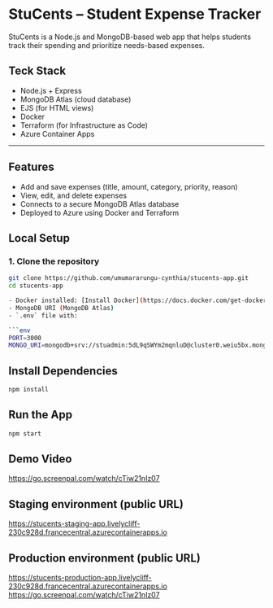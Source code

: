 # StuCents – Student Expense Tracker

StuCents is a Node.js and MongoDB-based web app that helps students track their spending and prioritize needs-based expenses.

## Teck Stack

- Node.js + Express
- MongoDB Atlas (cloud database)
- EJS (for HTML views)
- Docker
- Terraform (for Infrastructure as Code)
- Azure Container Apps

---

## Features

- Add and save expenses (title, amount, category, priority, reason)
- View, edit, and delete expenses
- Connects to a secure MongoDB Atlas database
- Deployed to Azure using Docker and Terraform

## Local Setup

### 1. Clone the repository

```bash
git clone https://github.com/umumararungu-cynthia/stucents-app.git
cd stucents-app

- Docker installed: [Install Docker](https://docs.docker.com/get-docker/)
- MongoDB URI (MongoDB Atlas)
- `.env` file with:

```env
PORT=3000
MONGO_URI=mongodb+srv://stuadmin:5dL9qSWYm2mqnluD@cluster0.weiu5bx.mongodb.net/?retryWrites=true&w=majority&appName=Cluster0
```

## Install Dependencies

``` bash
npm install
```

## Run the App
``` bash
npm start
```

## Demo Video

https://go.screenpal.com/watch/cTiw21nIz07

## Staging environment (public URL)

https://stucents-staging-app.livelycliff-230c928d.francecentral.azurecontainerapps.io

## Production environment (public URL)

https://stucents-production-app.livelycliff-230c928d.francecentral.azurecontainerapps.io
https://go.screenpal.com/watch/cTiw21nIz07